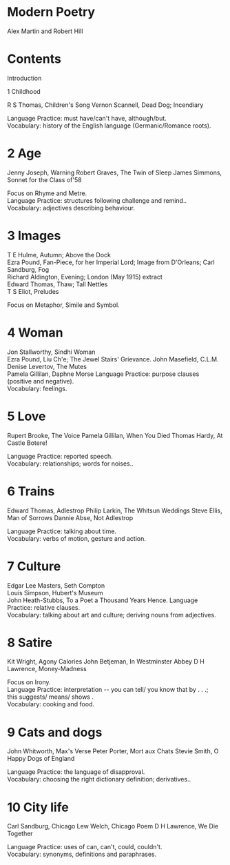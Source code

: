 # Modern Poetry

Alex Martin and Robert Hill

# Contents

Introduction

1 Childhood

R S Thomas, Children's Song Vernon Scannell, Dead Dog; Incendiary

Language Practice: must have/can't have, although/but.   
Vocabulary: history of the English language (Germanic/Romance roots).

# 2 Age

Jenny Joseph, Warning Robert Graves, The Twin of Sleep James Simmons, Sonnet for the Class of'58

Focus on Rhyme and Metre.   
Language Practice: structures following challenge and remind..   
Vocabulary: adjectives describing behaviour.

# 3 Images

T E Hulme, Autumn; Above the Dock   
Ezra Pound, Fan-Piece, for her Imperial Lord; Image from D'Orleans; Carl Sandburg, Fog   
Richard Aldington, Evening; London (May 1915) extract   
Edward Thomas, Thaw; Tall Nettles   
T S Eliot, Preludes

Focus on Metaphor, Simile and Symbol.

# 4 Woman

Jon Stallworthy, Sindhi Woman   
Ezra Pound, Liu Ch'e; The Jewel Stairs' Grievance. John Masefield, C.L.M.   
Denise Levertov, The Mutes   
Pamela Gillilan, Daphne Morse Language Practice: purpose clauses (positive and negative).   
Vocabulary: feelings.

# 5 Love

Rupert Brooke, The Voice Pamela Gillilan, When You Died Thomas Hardy, At Castle Botere!

Language Practice: reported speech.   
Vocabulary: relationships; words for noises..

# 6 Trains

Edward Thomas, Adlestrop Philip Larkin, The Whitsun Weddings Steve Ellis, Man of Sorrows Dannie Abse, Not Adlestrop

Language Practice: talking about time.   
Vocabulary: verbs of motion, gesture and action.

# 7 Culture

Edgar Lee Masters, Seth Compton   
Louis Simpson, Hubert's Museum   
John Heath-Stubbs, To a Poet a Thousand Years Hence. Language Practice: relative clauses.   
Vocabulary: talking about art and culture; deriving nouns from adjectives.

# 8 Satire

Kit Wright, Agony Calories John Betjeman, In Westminster Abbey D H Lawrence, Money-Madness

Focus on Irony.   
Language Practice: interpretation -- you can tell/ you know that by . . .;   
this suggests/ means/ shows .   
Vocabulary: cooking and food.

# 9 Cats and dogs

John Whitworth, Max's Verse Peter Porter, Mort aux Chats Stevie Smith, O Happy Dogs of England

Language Practice: the language of disapproval.   
Vocabulary: choosing the right dictionary definition; derivatives..

# 10 City life

Carl Sandburg, Chicago Lew Welch, Chicago Poem D H Lawrence, We Die Together

Language Practice: uses of can, can't, could, couldn't.   
Vocabulary: synonyms, definitions and paraphrases.